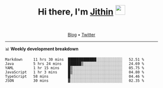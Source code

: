 <h1 align="center">Hi there, I'm <a href="https://jithset.github.io/" target="_blank">Jithin</a> <img
src="https://github.com/blackcater/blackcater/raw/main/images/Hi.gif" height="32" /></h1>

<br />

<p align="center">
  <a href="https://jithset.github.io">Blog</a> •
  <a href="https://twitter.com/jithset">Twitter</a>
</p>

---

📊 **Weekly development breakdown**

<!--START_SECTION:waka-->

```text
Markdown     11 hrs 30 mins  █████████████░░░░░░░░░░░░   52.51 %
Java         5 hrs 24 mins   ██████▒░░░░░░░░░░░░░░░░░░   24.69 %
YAML         1 hr 15 mins    █▒░░░░░░░░░░░░░░░░░░░░░░░   05.75 %
JavaScript   1 hr 3 mins     █▒░░░░░░░░░░░░░░░░░░░░░░░   04.80 %
TypeScript   58 mins         █░░░░░░░░░░░░░░░░░░░░░░░░   04.46 %
JSON         30 mins         ▓░░░░░░░░░░░░░░░░░░░░░░░░   02.35 %
```

<!--END_SECTION:waka-->

